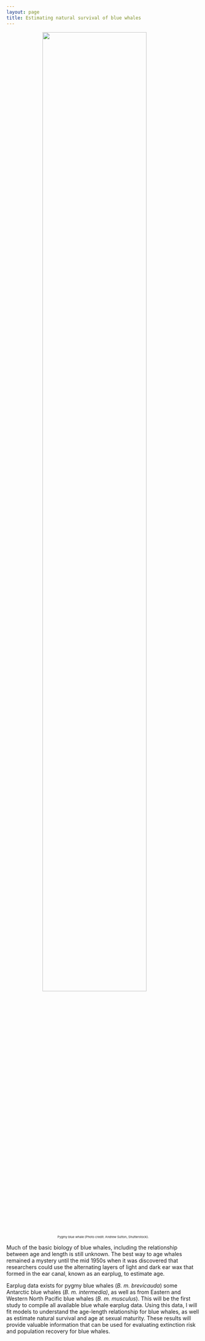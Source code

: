 ```yaml
---
layout: page
title: Estimating natural survival of blue whales
---
```

<figure align = "center">
  <img style="display: block; margin: 10px 20px 10px 20px" src="https://zoer27.github.io/assets/img/pygmybluewhale.jpg" width= "80%">
  <figcaption style = "font-size:8px;">Pygmy blue whale (Photo credit: Andrew Sutton, Shutterstock).</figcaption>
</figure>

Much of the basic biology of blue whales, including the relationship between age and length is still unknown. The best way to age whales remained a mystery until the mid 1950s when it was discovered that researchers could use the alternating layers of light and dark ear wax that formed in the ear canal, known as an earplug, to estimate age.

Earplug data exists for pygmy blue whales (*B. m. brevicauda*) some Antarctic blue whales (*B. m. intermedia)*, as well as from Eastern and Western North Pacific blue whales (*B. m. musculus*). This will be the first study to compile all available blue whale earplug data. Using this data, I will fit models to understand the age-length relationship for blue whales, as well as estimate natural survival and age at sexual maturity. These results will provide valuable information that can be used for evaluating extinction risk and population recovery for blue whales.